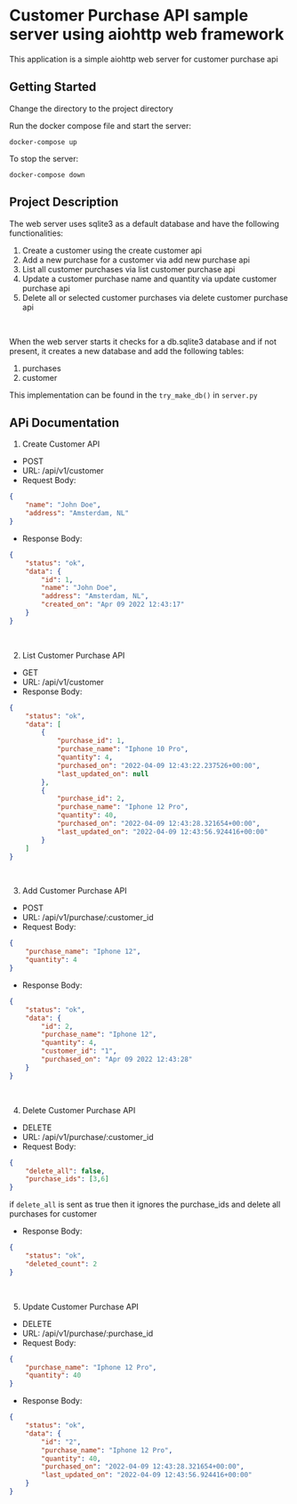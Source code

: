 Customer Purchase API sample server using aiohttp web framework
==============================

This application is a simple aiohttp web server for customer purchase api

Getting Started
------------
Change the directory to the project directory  

Run the docker compose file and start the server:

`docker-compose up`  

To stop the server:

`docker-compose down` 

Project Description
------------

The web server uses sqlite3 as a default database and have the following functionalities:
1) Create a customer using the create customer api
2) Add a new purchase for a customer via add new purchase api
3) List all customer purchases via list customer purchase api
4) Update a customer purchase name and quantity via update customer purchase api
5) Delete all or selected customer purchases via delete customer purchase api

<br />

When the web server starts it checks for a db.sqlite3 database and if not present, it creates a new database and add the following tables:
1) purchases
2) customer

This implementation can be found in the `try_make_db()` in `server.py`

APi Documentation
------------

1) Create Customer API
* POST
* URL: /api/v1/customer
* Request Body:
```json
{
    "name": "John Doe",
    "address": "Amsterdam, NL"
}
```
* Response Body:
```json
{
    "status": "ok",
    "data": {
        "id": 1,
        "name": "John Doe",
        "address": "Amsterdam, NL",
        "created_on": "Apr 09 2022 12:43:17"
    }
}
```
<br />

2) List Customer Purchase API
* GET
* URL: /api/v1/customer
* Response Body:
```json
{
    "status": "ok",
    "data": [
        {
            "purchase_id": 1,
            "purchase_name": "Iphone 10 Pro",
            "quantity": 4,
            "purchased_on": "2022-04-09 12:43:22.237526+00:00",
            "last_updated_on": null
        },
        {
            "purchase_id": 2,
            "purchase_name": "Iphone 12 Pro",
            "quantity": 40,
            "purchased_on": "2022-04-09 12:43:28.321654+00:00",
            "last_updated_on": "2022-04-09 12:43:56.924416+00:00"
        }
    ]
}
```
<br />

3) Add Customer Purchase API
* POST
* URL: /api/v1/purchase/:customer_id
* Request Body:
```json
{
    "purchase_name": "Iphone 12",
    "quantity": 4
}
```
* Response Body:
```json
{
    "status": "ok",
    "data": {
        "id": 2,
        "purchase_name": "Iphone 12",
        "quantity": 4,
        "customer_id": "1",
        "purchased_on": "Apr 09 2022 12:43:28"
    }
}
```
<br />

4) Delete Customer Purchase API
* DELETE
* URL: /api/v1/purchase/:customer_id
* Request Body:
```json
{
    "delete_all": false,
    "purchase_ids": [3,6]
}
```
if `delete_all` is sent as true then it ignores the purchase_ids and delete all purchases for customer
* Response Body:
```json
{
    "status": "ok",
    "deleted_count": 2
}
```
<br />

5) Update Customer Purchase API
* DELETE
* URL: /api/v1/purchase/:purchase_id
* Request Body:
```json
{
    "purchase_name": "Iphone 12 Pro",
    "quantity": 40
}
```
* Response Body:
```json
{
    "status": "ok",
    "data": {
        "id": "2",
        "purchase_name": "Iphone 12 Pro",
        "quantity": 40,
        "purchased_on": "2022-04-09 12:43:28.321654+00:00",
        "last_updated_on": "2022-04-09 12:43:56.924416+00:00"
    }
}
```



